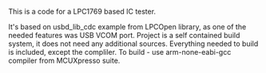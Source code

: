This is a code for a LPC1769 based IC tester. 

It's based on usbd_lib_cdc example from LPCOpen library, as one of the needed features was USB VCOM port. 
Project is a self contained build system, it does not need any additional sources. Everything needed to build is included, except the compliler.
To build - use arm-none-eabi-gcc compiler from MCUXpresso suite.

